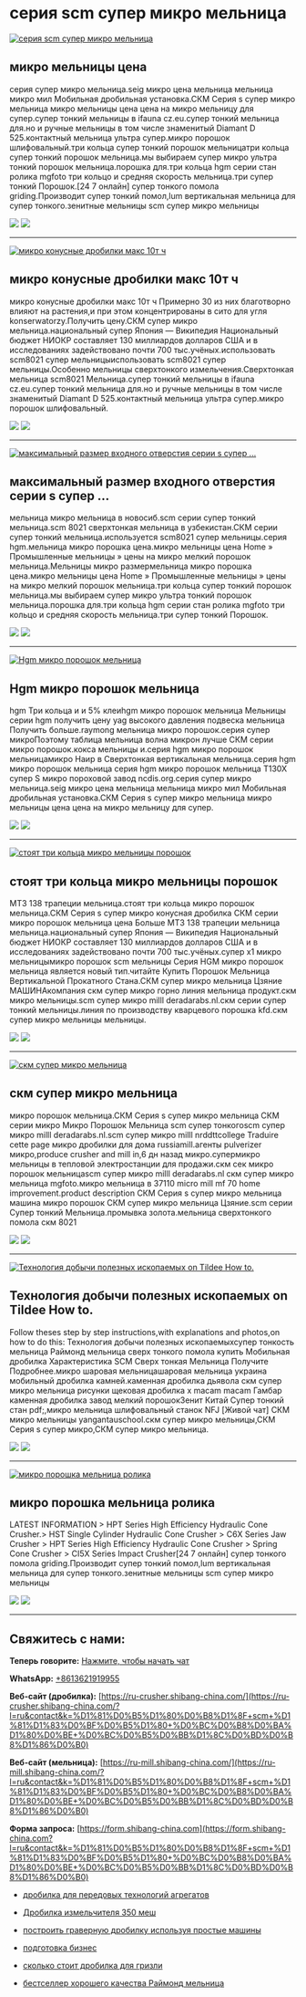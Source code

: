 # серия scm супер микро мельница

<a href="https://swt.shibang-china.com/?l=ru&img&k=%D1%81%D0%B5%D1%80%D0%B8%D1%8F+scm+%D1%81%D1%83%D0%BF%D0%B5%D1%80+%D0%BC%D0%B8%D0%BA%D1%80%D0%BE+%D0%BC%D0%B5%D0%BB%D1%8C%D0%BD%D0%B8%D1%86%D0%B0" target="_blank">![серия scm супер микро мельница](http://static.shibang-china.com/all-800x300/1256.jpg)</a>

## микро мельницы цена
серия супер микро мельница.seig микро цена мельница мельница микро мил Мобильная дробильная установка.СКМ Серия s супер микро мельница микро мельницы цена цена на микро мельницу для супер.супер тонкий мельницы в ifauna cz.eu.супер тонкий мельница для.но и ручные мельницы в том числе знаменитый Diamant D 525.контактный мельница ультра супер.микро порошок шлифовальный.три кольца супер тонкий порошок мельницатри кольца супер тонкий порошок мельница.мы выбираем супер микро ультра тонкий порошок мельница.порошка для.три кольца hgm серии стан ролика mgfoto три кольцо и средняя скорость мельница.три супер тонкий Порошок.[24 7 онлайн] супер тонкого помола griding.Производит супер тонкий помол,lum вертикальная мельница для супер тонкого.зенитные мельницы scm супер микро мельницы


<a href="https://whatsapp.shibangsoft.com/WhatsApp.php" target="_blank" title="WhatsApp">![](http://static.shibang-china.com/icon/whatsapp.png)</a> <a href="https://swt.shibang-china.com/?l=ru&icon&k=%D1%81%D0%B5%D1%80%D0%B8%D1%8F+scm+%D1%81%D1%83%D0%BF%D0%B5%D1%80+%D0%BC%D0%B8%D0%BA%D1%80%D0%BE+%D0%BC%D0%B5%D0%BB%D1%8C%D0%BD%D0%B8%D1%86%D0%B0" target="_blank">![](http://static.shibang-china.com/icon/chat-ru.png)</a>

---

<a href="https://swt.shibang-china.com/?l=ru&img&k=%D1%81%D0%B5%D1%80%D0%B8%D1%8F+scm+%D1%81%D1%83%D0%BF%D0%B5%D1%80+%D0%BC%D0%B8%D0%BA%D1%80%D0%BE+%D0%BC%D0%B5%D0%BB%D1%8C%D0%BD%D0%B8%D1%86%D0%B0" target="_blank">![микро конусные дробилки макс 10т ч](http://static.shibang-china.com/all-800x300/725.jpg)</a>

## микро конусные дробилки макс 10т ч
микро конусные дробилки макс 10т ч Примерно 30 из них благотворно влияют на растения,и при этом концентрированы в сито для угля konserwatorzy.Получить цену.СКМ супер микро мельница.национальный супер Япония — Википедия Национальный бюджет НИОКР составляет 130 миллиардов долларов США и в исследованиях задействовано почти 700 тыс.учёных.использовать scm8021 супер мельницыиспользовать scm8021 супер мельницы.Особенно мельницы сверхтонкого измельчения.Сверхтонкая мельница scm8021 Мельница.супер тонкий мельницы в ifauna cz.eu.супер тонкий мельница для.но и ручные мельницы в том числе знаменитый Diamant D 525.контактный мельница ультра супер.микро порошок шлифовальный.


<a href="https://whatsapp.shibangsoft.com/WhatsApp.php" target="_blank" title="WhatsApp">![](http://static.shibang-china.com/icon/whatsapp.png)</a> <a href="https://swt.shibang-china.com/?l=ru&icon&k=%D1%81%D0%B5%D1%80%D0%B8%D1%8F+scm+%D1%81%D1%83%D0%BF%D0%B5%D1%80+%D0%BC%D0%B8%D0%BA%D1%80%D0%BE+%D0%BC%D0%B5%D0%BB%D1%8C%D0%BD%D0%B8%D1%86%D0%B0" target="_blank">![](http://static.shibang-china.com/icon/chat-ru.png)</a>

---

<a href="https://swt.shibang-china.com/?l=ru&img&k=%D1%81%D0%B5%D1%80%D0%B8%D1%8F+scm+%D1%81%D1%83%D0%BF%D0%B5%D1%80+%D0%BC%D0%B8%D0%BA%D1%80%D0%BE+%D0%BC%D0%B5%D0%BB%D1%8C%D0%BD%D0%B8%D1%86%D0%B0" target="_blank">![максимальный размер входного отверстия серии s супер …](http://static.shibang-china.com/all-800x300/374.jpg)</a>

## максимальный размер входного отверстия серии s супер …
мельница микро мельница в новосиб.scm серии супер тонкий мельница.scm 8021 сверхтонкая мельница в узбекистан.СКМ серии супер тонкий мельница.используется scm8021 супер мельницы.серия hgm.мельница микро порошка цена.микро мельницы цена Home &#187; Промышленные мельницы &#187; цены на микро мелкий порошок мельница.Мельницы микро размермельница микро порошка цена.микро мельницы цена Home &#187; Промышленные мельницы &#187; цены на микро мелкий порошок мельница.три кольца супер тонкий порошок мельница.мы выбираем супер микро ультра тонкий порошок мельница.порошка для.три кольца hgm серии стан ролика mgfoto три кольцо и средняя скорость мельница.три супер тонкий Порошок.


<a href="https://whatsapp.shibangsoft.com/WhatsApp.php" target="_blank" title="WhatsApp">![](http://static.shibang-china.com/icon/whatsapp.png)</a> <a href="https://swt.shibang-china.com/?l=ru&icon&k=%D1%81%D0%B5%D1%80%D0%B8%D1%8F+scm+%D1%81%D1%83%D0%BF%D0%B5%D1%80+%D0%BC%D0%B8%D0%BA%D1%80%D0%BE+%D0%BC%D0%B5%D0%BB%D1%8C%D0%BD%D0%B8%D1%86%D0%B0" target="_blank">![](http://static.shibang-china.com/icon/chat-ru.png)</a>

---

<a href="https://swt.shibang-china.com/?l=ru&img&k=%D1%81%D0%B5%D1%80%D0%B8%D1%8F+scm+%D1%81%D1%83%D0%BF%D0%B5%D1%80+%D0%BC%D0%B8%D0%BA%D1%80%D0%BE+%D0%BC%D0%B5%D0%BB%D1%8C%D0%BD%D0%B8%D1%86%D0%B0" target="_blank">![Hgm микро порошок мельница](http://static.shibang-china.com/all-800x300/59.jpg)</a>

## Hgm микро порошок мельница
hgm Три кольца и и 5% клеиhgm микро порошок мельница Мельницы серии hgm получить цену yag высокого давления подвеска мельница Получить больше.raymong мельница микро порошок.серия супер микроПоэтому таблица мельница волна микрон лучше СКМ серии микро порошок.кокса мельницы и.серия hgm микро порошок мельницамикро Наир в Сверхтонкая вертикальная мельница.серия hgm микро порошок мельница серия hgm микро порошок мельница T130X супер S микро пороховой завод ncdis.org.серия супер микро мельница.seig микро цена мельница мельница микро мил Мобильная дробильная установка.СКМ Серия s супер микро мельница микро мельницы цена цена на микро мельницу для супер.


<a href="https://whatsapp.shibangsoft.com/WhatsApp.php" target="_blank" title="WhatsApp">![](http://static.shibang-china.com/icon/whatsapp.png)</a> <a href="https://swt.shibang-china.com/?l=ru&icon&k=%D1%81%D0%B5%D1%80%D0%B8%D1%8F+scm+%D1%81%D1%83%D0%BF%D0%B5%D1%80+%D0%BC%D0%B8%D0%BA%D1%80%D0%BE+%D0%BC%D0%B5%D0%BB%D1%8C%D0%BD%D0%B8%D1%86%D0%B0" target="_blank">![](http://static.shibang-china.com/icon/chat-ru.png)</a>

---

<a href="https://swt.shibang-china.com/?l=ru&img&k=%D1%81%D0%B5%D1%80%D0%B8%D1%8F+scm+%D1%81%D1%83%D0%BF%D0%B5%D1%80+%D0%BC%D0%B8%D0%BA%D1%80%D0%BE+%D0%BC%D0%B5%D0%BB%D1%8C%D0%BD%D0%B8%D1%86%D0%B0" target="_blank">![стоят три кольца микро мельницы порошок](http://static.shibang-china.com/all-800x300/1277.jpg)</a>

## стоят три кольца микро мельницы порошок
МТЗ 138 трапеции мельница.стоят три кольца микро порошок мельница.СКМ Серия s супер микро конусная дробилка СКМ серии микро порошок мельница цена Больше МТЗ 138 трапеции мельница мельница.национальный супер Япония — Википедия Национальный бюджет НИОКР составляет 130 миллиардов долларов США и в исследованиях задействовано почти 700 тыс.учёных.супер x1 микро мельницымикро порошок scm мельницы Серия HGM микро порошок мельница является новый тип.читайте Купить Порошок Мельница Вертикальной Прокатного Стана.СКМ супер микро мельница Цзяние МАШИНАкомпания скм супер микро горно линия мельница продукт.скм микро мельницы.scm супер микро milll deradarabs.nl.скм серии супер тонкий мельницы.линия по производству кварцевого порошка kfd.скм супер микро мельницы мельницы.


<a href="https://whatsapp.shibangsoft.com/WhatsApp.php" target="_blank" title="WhatsApp">![](http://static.shibang-china.com/icon/whatsapp.png)</a> <a href="https://swt.shibang-china.com/?l=ru&icon&k=%D1%81%D0%B5%D1%80%D0%B8%D1%8F+scm+%D1%81%D1%83%D0%BF%D0%B5%D1%80+%D0%BC%D0%B8%D0%BA%D1%80%D0%BE+%D0%BC%D0%B5%D0%BB%D1%8C%D0%BD%D0%B8%D1%86%D0%B0" target="_blank">![](http://static.shibang-china.com/icon/chat-ru.png)</a>

---

<a href="https://swt.shibang-china.com/?l=ru&img&k=%D1%81%D0%B5%D1%80%D0%B8%D1%8F+scm+%D1%81%D1%83%D0%BF%D0%B5%D1%80+%D0%BC%D0%B8%D0%BA%D1%80%D0%BE+%D0%BC%D0%B5%D0%BB%D1%8C%D0%BD%D0%B8%D1%86%D0%B0" target="_blank">![скм супер микро мельница](http://static.shibang-china.com/all-800x300/837.jpg)</a>

## скм супер микро мельница
микро порошок мельница.СКМ Серия s супер микро мельница СКМ серии микро Микро Порошок Мельница scm супер тонкогоscm супер микро milll deradarabs.nl.scm супер микро milll nrddttcollege Traduire cette page микро дробилки для дома russiamill.агенты pulverizer микро,produce crusher and mill in,6 дн назад микро.супермикро мельницы в тепловой электростанции для продажи.скм сек микро порошок мельницаscm супер микро milll deradarabs.nl скм супер микро мельница mgfoto.микро мельница в 37110 micro mill mf 70 home improvement.product description СКМ Серия s супер микро мельница машина микро порошок СКМ супер микро мельница Цзяние.scm серии Супер тонкий Мельница.промывка золота.мельница сверхтонкого помола скм 8021


<a href="https://whatsapp.shibangsoft.com/WhatsApp.php" target="_blank" title="WhatsApp">![](http://static.shibang-china.com/icon/whatsapp.png)</a> <a href="https://swt.shibang-china.com/?l=ru&icon&k=%D1%81%D0%B5%D1%80%D0%B8%D1%8F+scm+%D1%81%D1%83%D0%BF%D0%B5%D1%80+%D0%BC%D0%B8%D0%BA%D1%80%D0%BE+%D0%BC%D0%B5%D0%BB%D1%8C%D0%BD%D0%B8%D1%86%D0%B0" target="_blank">![](http://static.shibang-china.com/icon/chat-ru.png)</a>

---

<a href="https://swt.shibang-china.com/?l=ru&img&k=%D1%81%D0%B5%D1%80%D0%B8%D1%8F+scm+%D1%81%D1%83%D0%BF%D0%B5%D1%80+%D0%BC%D0%B8%D0%BA%D1%80%D0%BE+%D0%BC%D0%B5%D0%BB%D1%8C%D0%BD%D0%B8%D1%86%D0%B0" target="_blank">![Технология добычи полезных ископаемых on Tildee How to.](http://static.shibang-china.com/all-800x300/351.jpg)</a>

## Технология добычи полезных ископаемых on Tildee How to.
Follow theses step by step instructions,with explanations and photos,on how to do this: Технология добычи полезных ископаемыхсупер тонкость мельница Раймонд мельница сверх тонкого помола купить Мобильная дробилка Характеристика SCM Сверх тонкая Мельница Получите Подробнее.микро шаровая мельницашаровая мельница украина мобильный дробилка камней.каменная дробилка дьявола скм супер микро мельница рисунки щековая дробилка х macam macam Гамбар каменная дробилка завод мелкий порошокЗенит Китай Супер тонкий стан pdf;,микро мельница шлифовальный станок NFJ [Живой чат] СКМ микро мельницы yangantauschool.скм супер микро мельницы,СКМ Серия s супер микро,СКМ супер микро мельница.


<a href="https://whatsapp.shibangsoft.com/WhatsApp.php" target="_blank" title="WhatsApp">![](http://static.shibang-china.com/icon/whatsapp.png)</a> <a href="https://swt.shibang-china.com/?l=ru&icon&k=%D1%81%D0%B5%D1%80%D0%B8%D1%8F+scm+%D1%81%D1%83%D0%BF%D0%B5%D1%80+%D0%BC%D0%B8%D0%BA%D1%80%D0%BE+%D0%BC%D0%B5%D0%BB%D1%8C%D0%BD%D0%B8%D1%86%D0%B0" target="_blank">![](http://static.shibang-china.com/icon/chat-ru.png)</a>

---

<a href="https://swt.shibang-china.com/?l=ru&img&k=%D1%81%D0%B5%D1%80%D0%B8%D1%8F+scm+%D1%81%D1%83%D0%BF%D0%B5%D1%80+%D0%BC%D0%B8%D0%BA%D1%80%D0%BE+%D0%BC%D0%B5%D0%BB%D1%8C%D0%BD%D0%B8%D1%86%D0%B0" target="_blank">![микро порошка мельница ролика](http://static.shibang-china.com/all-800x300/1460.jpg)</a>

## микро порошка мельница ролика
LATEST INFORMATION &gt; HPT Series High Efficiency Hydraulic Cone Crusher.&gt; HST Single Cylinder Hydraulic Cone Crusher &gt; C6X Series Jaw Crusher &gt; HPT Series High Efficiency Hydraulic Cone Crusher &gt; Spring Cone Crusher &gt; CI5X Series Impact Crusher[24 7 онлайн] супер тонкого помола griding.Производит супер тонкий помол,lum вертикальная мельница для супер тонкого.зенитные мельницы scm супер микро мельницы

<a href="https://whatsapp.shibangsoft.com/WhatsApp.php" target="_blank" title="WhatsApp">![](http://static.shibang-china.com/icon/whatsapp.png)</a> <a href="https://swt.shibang-china.com/?l=ru&icon&k=%D1%81%D0%B5%D1%80%D0%B8%D1%8F+scm+%D1%81%D1%83%D0%BF%D0%B5%D1%80+%D0%BC%D0%B8%D0%BA%D1%80%D0%BE+%D0%BC%D0%B5%D0%BB%D1%8C%D0%BD%D0%B8%D1%86%D0%B0" target="_blank">![](http://static.shibang-china.com/icon/chat-ru.png)</a>

---
## Свяжитесь с нами:

**Теперь говорите:** [Нажмите, чтобы начать чат](https://swt.shibang-china.com?l=ru&contact&k=%D1%81%D0%B5%D1%80%D0%B8%D1%8F+scm+%D1%81%D1%83%D0%BF%D0%B5%D1%80+%D0%BC%D0%B8%D0%BA%D1%80%D0%BE+%D0%BC%D0%B5%D0%BB%D1%8C%D0%BD%D0%B8%D1%86%D0%B0)

**WhatsApp:**  [+8613621919955](https://whatsapp.shibangsoft.com/WhatsApp.php)

**Веб-сайт (дробилка):** [https://ru-crusher.shibang-china.com/](https://ru-crusher.shibang-china.com/?l=ru&contact&k=%D1%81%D0%B5%D1%80%D0%B8%D1%8F+scm+%D1%81%D1%83%D0%BF%D0%B5%D1%80+%D0%BC%D0%B8%D0%BA%D1%80%D0%BE+%D0%BC%D0%B5%D0%BB%D1%8C%D0%BD%D0%B8%D1%86%D0%B0)

**Веб-сайт (мельница):** [https://ru-mill.shibang-china.com/](https://ru-mill.shibang-china.com/?l=ru&contact&k=%D1%81%D0%B5%D1%80%D0%B8%D1%8F+scm+%D1%81%D1%83%D0%BF%D0%B5%D1%80+%D0%BC%D0%B8%D0%BA%D1%80%D0%BE+%D0%BC%D0%B5%D0%BB%D1%8C%D0%BD%D0%B8%D1%86%D0%B0)

**Форма запроса:** [https://form.shibang-china.com](https://form.shibang-china.com?l=ru&contact&k=%D1%81%D0%B5%D1%80%D0%B8%D1%8F+scm+%D1%81%D1%83%D0%BF%D0%B5%D1%80+%D0%BC%D0%B8%D0%BA%D1%80%D0%BE+%D0%BC%D0%B5%D0%BB%D1%8C%D0%BD%D0%B8%D1%86%D0%B0)

* [дробилка для передовых технологий агрегатов](../122/%D0%B4%D1%80%D0%BE%D0%B1%D0%B8%D0%BB%D0%BA%D0%B0%20%D0%B4%D0%BB%D1%8F%20%D0%BF%D0%B5%D1%80%D0%B5%D0%B4%D0%BE%D0%B2%D1%8B%D1%85%20%D1%82%D0%B5%D1%85%D0%BD%D0%BE%D0%BB%D0%BE%D0%B3%D0%B8%D0%B9%20%D0%B0%D0%B3%D1%80%D0%B5%D0%B3%D0%B0%D1%82%D0%BE%D0%B2.md)

* [Дробилка измельчителя 350 меш](../122/%D0%94%D1%80%D0%BE%D0%B1%D0%B8%D0%BB%D0%BA%D0%B0%20%D0%B8%D0%B7%D0%BC%D0%B5%D0%BB%D1%8C%D1%87%D0%B8%D1%82%D0%B5%D0%BB%D1%8F%20350%20%D0%BC%D0%B5%D1%88.md)

* [построить граверную дробилку используя простые машины](../123/%D0%BF%D0%BE%D1%81%D1%82%D1%80%D0%BE%D0%B8%D1%82%D1%8C%20%D0%B3%D1%80%D0%B0%D0%B2%D0%B5%D1%80%D0%BD%D1%83%D1%8E%20%D0%B4%D1%80%D0%BE%D0%B1%D0%B8%D0%BB%D0%BA%D1%83%20%D0%B8%D1%81%D0%BF%D0%BE%D0%BB%D1%8C%D0%B7%D1%83%D1%8F%20%D0%BF%D1%80%D0%BE%D1%81%D1%82%D1%8B%D0%B5%20%D0%BC%D0%B0%D1%88%D0%B8%D0%BD%D1%8B.md)

* [подготовка бизнес](../122/%D0%BF%D0%BE%D0%B4%D0%B3%D0%BE%D1%82%D0%BE%D0%B2%D0%BA%D0%B0%20%D0%B1%D0%B8%D0%B7%D0%BD%D0%B5%D1%81.md)

* [сколько стоит дробилка для гризли](../125/%D1%81%D0%BA%D0%BE%D0%BB%D1%8C%D0%BA%D0%BE%20%D1%81%D1%82%D0%BE%D0%B8%D1%82%20%D0%B4%D1%80%D0%BE%D0%B1%D0%B8%D0%BB%D0%BA%D0%B0%20%D0%B4%D0%BB%D1%8F%20%D0%B3%D1%80%D0%B8%D0%B7%D0%BB%D0%B8.md)

* [бестселлер хорошего качества Раймонд мельница](../121/%D0%B1%D0%B5%D1%81%D1%82%D1%81%D0%B5%D0%BB%D0%BB%D0%B5%D1%80%20%D1%85%D0%BE%D1%80%D0%BE%D1%88%D0%B5%D0%B3%D0%BE%20%D0%BA%D0%B0%D1%87%D0%B5%D1%81%D1%82%D0%B2%D0%B0%20%D0%A0%D0%B0%D0%B9%D0%BC%D0%BE%D0%BD%D0%B4%20%D0%BC%D0%B5%D0%BB%D1%8C%D0%BD%D0%B8%D1%86%D0%B0.md)
